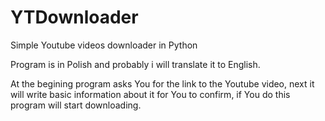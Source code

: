 # YTDownloader
 Simple Youtube videos downloader in Python

Program is in Polish and probably i will translate it to English.

At the begining program asks You for the link to the Youtube video, next it will write basic information about it for You to confirm, if You do this program will start downloading.
